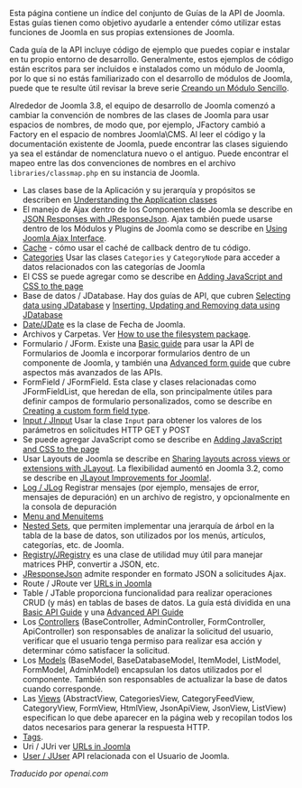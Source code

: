 <!-- Filename: API_Guides / Display title: Guías de API -->

Esta página contiene un índice del conjunto de Guías de la API de Joomla. Estas guías tienen como objetivo ayudarle a entender cómo utilizar estas funciones de Joomla en sus propias extensiones de Joomla.

Cada guía de la API incluye código de ejemplo que puedes copiar e instalar en tu propio entorno de desarrollo. Generalmente, estos ejemplos de código están escritos para ser incluidos e instalados como un módulo de Joomla, por lo que si no estás familiarizado con el desarrollo de módulos de Joomla, puede que te resulte útil revisar la breve serie [Creando un Módulo Sencillo](https://docs.joomla.org/Creating_a_simple_module "Creating a simple module").

Alrededor de Joomla 3.8, el equipo de desarrollo de Joomla comenzó a cambiar la convención de nombres de las clases de Joomla para usar espacios de nombres, de modo que, por ejemplo, JFactory cambió a Factory en el espacio de nombres Joomla\CMS. Al leer el código y la documentación existente de Joomla, puede encontrar las clases siguiendo ya sea el estándar de nomenclatura nuevo o el antiguo. Puede encontrar el mapeo entre las dos convenciones de nombres en el archivo `libraries/classmap.php` en su instancia de Joomla.

- Las clases base de la Aplicación y su jerarquía y propósitos se describen en [Understanding the Application classes](https://docs.joomla.org/J3.x:Understanding_the_Application_classes "J3.x:Understanding the Application classes")
- El manejo de Ajax dentro de los Componentes de Joomla se describe en [JSON Responses with JResponseJson](https://docs.joomla.org/JSON_Responses_with_JResponseJson "JSON Responses with JResponseJson"). Ajax también puede usarse dentro de los Módulos y Plugins de Joomla como se describe en [Using Joomla Ajax Interface](https://docs.joomla.org/Using_Joomla_Ajax_Interface "Using Joomla Ajax Interface").
- [Cache](https://docs.joomla.org/Cache_Basic_API_Guide "Cache Basic API Guide") - cómo usar el caché de callback dentro de tu código.
- [Categories](https://docs.joomla.org/Categories_and_CategoryNodes_API_Guide "Categories and CategoryNodes API Guide") Usar las clases `Categories` y `CategoryNode` para acceder a datos relacionados con las categorías de Joomla
- El CSS se puede agregar como se describe en [Adding JavaScript and CSS to the page](https://docs.joomla.org/Adding_JavaScript_and_CSS_to_the_page)
- Base de datos / JDatabase. Hay dos guías de API, que cubren [Selecting data using JDatabase](https://docs.joomla.org/Selecting_data_using_JDatabase "Selecting data using JDatabase") y [Inserting, Updating and Removing data using JDatabase](https://docs.joomla.org/Inserting,_Updating_and_Removing_data_using_JDatabase "Inserting, Updating and Removing data using JDatabase")
- [Date/JDate](https://docs.joomla.org/How_to_use_JDate "How to use JDate") es la clase de Fecha de Joomla.
- Archivos y Carpetas. Ver [How to use the filesystem package](https://docs.joomla.org/How_to_use_the_filesystem_package "How to use the filesystem package").
- Formulario / JForm. Existe una [Basic guide](https://docs.joomla.org/Basic_form_guide "Basic form guide") para usar la API de Formularios de Joomla e incorporar formularios dentro de un componente de Joomla, y también una [Advanced form guide](https://docs.joomla.org/Advanced_form_guide "Advanced form guide") que cubre aspectos más avanzados de las APIs.
- FormField / JFormField. Esta clase y clases relacionadas como JFormFieldList, que heredan de ella, son principalmente útiles para definir campos de formulario personalizados, como se describe en [Creating a custom form field type](https://docs.joomla.org/Creating_a_custom_form_field_type "Creating a custom form field type").
- [Input / JInput](https://docs.joomla.org/Retrieving_request_data_using_JInput "Retrieving request data using JInput") Usar la clase `Input` para obtener los valores de los parámetros en solicitudes HTTP GET y POST
- Se puede agregar JavaScript como se describe en [Adding JavaScript and CSS to the page](https://docs.joomla.org/Adding_JavaScript_and_CSS_to_the_page)
- Usar Layouts de Joomla se describe en [Sharing layouts across views or extensions with JLayout](https://docs.joomla.org/J3.x:Sharing_layouts_across_views_or_extensions_with_JLayout "J3.x:Sharing layouts across views or extensions with JLayout"). La flexibilidad aumentó en Joomla 3.2, como se describe en [JLayout Improvements for Joomla!](https://docs.joomla.org/J3.x:JLayout_Improvements_for_Joomla! "J3.x:JLayout Improvements for Joomla!").
- [Log / JLog](https://docs.joomla.org/Using_JLog "Using JLog") Registrar mensajes (por ejemplo, mensajes de error, mensajes de depuración) en un archivo de registro, y opcionalmente en la consola de depuración
- [Menu and Menuitems](https://docs.joomla.org/Menu_and_Menuitems_API_Guide "Menu and Menuitems API Guide")
- [Nested Sets](https://docs.joomla.org/Using_nested_sets "Using nested sets"), que permiten implementar una jerarquía de árbol en la tabla de la base de datos, son utilizados por los menús, artículos, categorías, etc. de Joomla.
- [Registry/JRegistry](https://github.com/joomla-framework/registry) es una clase de utilidad muy útil para manejar matrices PHP, convertir a JSON, etc.
- [JResponseJson](https://docs.joomla.org/JSON_Responses_with_JResponseJson "JSON Responses with JResponseJson") admite responder en formato JSON a solicitudes Ajax.
- Route / JRoute ver [URLs in Joomla](https://docs.joomla.org/URLs_in_Joomla "URLs in Joomla")
- Table / JTable proporciona funcionalidad para realizar operaciones CRUD (y más) en tablas de bases de datos. La guía está dividida en una [Basic API Guide](https://docs.joomla.org/Table_Basic_API_Guide "Table Basic API Guide") y una [Advanced API Guide](https://docs.joomla.org/Table_Advanced_API_Guide "Table Advanced API Guide")
- Los [Controllers](https://docs.joomla.org/Controllers "Controllers") (BaseController, AdminController, FormController, ApiController) son responsables de analizar la solicitud del usuario, verificar que el usuario tenga permiso para realizar esa acción y determinar cómo satisfacer la solicitud.
- Los [Models](https://docs.joomla.org/Models "Models") (BaseModel, BaseDatabaseModel, ItemModel, ListModel, FormModel, AdminModel) encapsulan los datos utilizados por el componente. También son responsables de actualizar la base de datos cuando corresponde.
- Las [Views](https://docs.joomla.org/Views "Views") (AbstractView, CategoriesView, CategoryFeedView, CategoryView, FormView, HtmlView, JsonApiView, JsonView, ListView) especifican lo que debe aparecer en la página web y recopilan todos los datos necesarios para generar la respuesta HTTP.
- [Tags](https://docs.joomla.org/Tags_API_Guide "Tags API Guide").
- Uri / JUri ver [URLs in Joomla](https://docs.joomla.org/URLs_in_Joomla "URLs in Joomla")
- [User / JUser](https://docs.joomla.org/Accessing_the_current_user_object "Accessing the current user object") API relacionada con el Usuario de Joomla.

*Traducido por openai.com*

